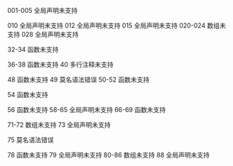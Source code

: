 001-005 全局声明未支持
<!-- 006 if break riscv出错 -->
010 全局声明未支持
012 全局声明未支持
015 全局声明未支持
020-024 数组未支持
028 全局声明未支持
<!-- 029 else后没分块 -->
32-34 函数未支持
<!-- 35 嵌套while出错 -->
36-38 函数未支持
40 多行注释未支持
<!-- 43 riscv出错 -->
<!-- 47 ifelse报错 -->
48 函数未支持
49 莫名语法错误
50-52 函数未支持
<!-- 53 ifelse报错 -->
54 函数未支持
<!-- 55 riscv出错 -->
56 函数未支持
58-65 全局声明未支持
66-69 函数未支持
<!-- 70 ifelse报错 -->
71-72 数组未支持
73 全局声明未支持
<!-- 74 riscv出错 -->
75 莫名语法错误
<!-- 76 riscv Segmentation fault -->
78 函数未支持
79 全局声明未支持
80-86 数组未支持
88 全局声明未支持